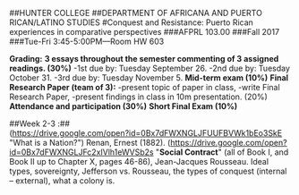 ##HUNTER COLLEGE
##DEPARTMENT OF AFRICANA AND PUERTO RICAN/LATINO STUDIES
#Conquest and Resistance: Puerto Rican experiences in comparative perspectives
###AFPRL 103.00
###Fall 2017
###Tue-Fri 3:45-5:00PM––Room HW 603



**Grading:**
**3 essays throughout the semester commenting of 3 assigned readings. (30%)**
   -1st due by: Tuesday September 26. 
   -2nd due by: Tuesday October 31.
   -3rd due by: Tuesday November 5. 
**Mid-term exam (10%)**
**Final Research Paper (team of 3):**
-present topic of paper in class, 
-write Final Research Paper, 
-present findings in class in 10m presentation. (20%)
**Attendance and participation (30%)**
**Short Final Exam (10%)**

##Week 2-3 :##      
(https://drive.google.com/open?id=0Bx7dFWXNGLJFUUFBVWk1bEo3SkE "What is a Nation?") Renan, Ernest (1882). 
(https://drive.google.com/open?id=0Bx7dFWXNGLJFc2xIVlh1eWVSb2s "**Social Contract**" (all of Book I, and Book II up to Chapter X, pages 46-86), Jean-Jacques Rousseau. 
Ideal types, sovereignty, Jefferson vs. Rousseau, the types of conquest (internal – external), what a colony is. 

